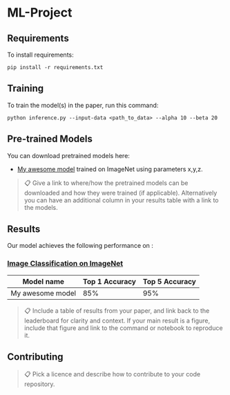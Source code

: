 # ML-Project

## Requirements

To install requirements:

```setup
pip install -r requirements.txt
```

## Training

To train the model(s) in the paper, run this command:

```train
python inference.py --input-data <path_to_data> --alpha 10 --beta 20
```

## Pre-trained Models

You can download pretrained models here:

- [My awesome model](https://drive.google.com/mymodel.pth) trained on ImageNet using parameters x,y,z. 

>📋  Give a link to where/how the pretrained models can be downloaded and how they were trained (if applicable).  Alternatively you can have an additional column in your results table with a link to the models.

## Results

Our model achieves the following performance on :

### [Image Classification on ImageNet](https://paperswithcode.com/sota/image-classification-on-imagenet)

| Model name         | Top 1 Accuracy  | Top 5 Accuracy |
| ------------------ |---------------- | -------------- |
| My awesome model   |     85%         |      95%       |

>📋  Include a table of results from your paper, and link back to the leaderboard for clarity and context. If your main result is a figure, include that figure and link to the command or notebook to reproduce it. 


## Contributing

>📋  Pick a licence and describe how to contribute to your code repository. 
